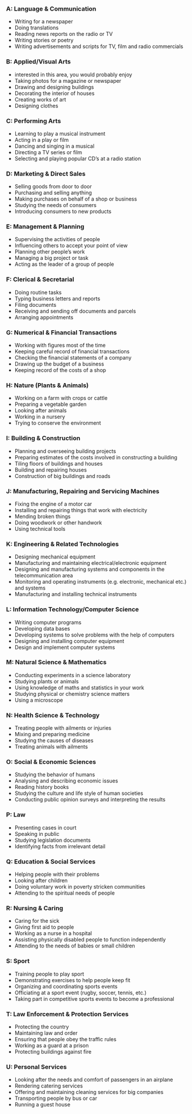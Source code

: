 ### A: Language & Communication
- Writing for a newspaper 
- Doing translations 
- Reading news reports on the radio or TV 
- Writing stories or poetry 
- Writing advertisements and scripts for TV, film and radio commercials 

### B: Applied/Visual Arts
- interested in this area, you would probably enjoy
- Taking photos for a magazine or newspaper 
- Drawing and designing buildings 
- Decorating the interior of houses 
- Creating works of art 
- Designing clothes 

### C: Performing Arts
- Learning to play a musical instrument 
- Acting in a play or film 
- Dancing and singing in a musical 
- Directing a TV series or film 
- Selecting and playing popular CD’s at a radio station 

### D: Marketing & Direct Sales
- Selling goods from door to door 
- Purchasing and selling anything 
- Making purchases on behalf of a shop or business 
- Studying the needs of consumers 
- Introducing consumers to new products 

### E: Management & Planning
- Supervising the activities of people 
- Influencing others to accept your point of view 
- Planning other people’s work 
- Managing a big project or task 
- Acting as the leader of a group of people 

### F: Clerical & Secretarial
- Doing routine tasks 
- Typing business letters and reports 
- Filing documents 
- Receiving and sending off documents and parcels 
- Arranging appointments

### G: Numerical & Financial Transactions
- Working with figures most of the time 
- Keeping careful record of financial transactions 
- Checking the financial statements of a company 
- Drawing up the budget of a business 
- Keeping record of the costs of a shop 

### H: Nature (Plants & Animals)
- Working on a farm with crops or cattle 
- Preparing a vegetable garden 
- Looking after animals 
- Working in a nursery 
- Trying to conserve the environment 

### I: Building & Construction
- Planning and overseeing building projects 
- Preparing estimates of the costs involved in constructing a building 
- Tiling floors of buildings and houses 
- Building and repairing houses 
- Construction of big buildings and roads 

### J: Manufacturing, Repairing and Servicing Machines
- Fixing the engine of a motor car 
- Installing and repairing things that work with electricity 
- Mending broken things 
- Doing woodwork or other handwork 
- Using technical tools 

### K: Engineering & Related Technologies
- Designing mechanical equipment 
- Manufacturing and maintaining electrical/electronic equipment 
- Designing and manufacturing systems and components in the telecommunication area 
- Monitoring and operating instruments (e.g. electronic, mechanical etc.) and systems 
- Manufacturing and installing technical instruments 

### L: Information Technology/Computer Science
- Writing computer programs 
- Developing data bases 
- Developing systems to solve problems with the help of computers 
- Designing and installing computer equipment 
- Design and implement computer systems 

### M: Natural Science & Mathematics
- Conducting experiments in a science laboratory 
- Studying plants or animals 
- Using knowledge of maths and statistics in your work 
- Studying physical or chemistry science matters 
- Using a microscope 

### N: Health Science & Technology
- Treating people with ailments or injuries 
- Mixing and preparing medicine 
- Studying the causes of diseases 
- Treating animals with ailments 

### O: Social & Economic Sciences
- Studying the behavior of humans 
- Analysing and describing economic issues 
- Reading history books 
- Studying the culture and life style of human societies 
- Conducting public opinion surveys and interpreting the results 

### P: Law
- Presenting cases in court 
- Speaking in public 
- Studying legislation documents 
- Identifying facts from irrelevant detail 

### Q: Education & Social Services
- Helping people with their problems 
- Looking after children 
- Doing voluntary work in poverty stricken communities 
- Attending to the spiritual needs of people 

### R: Nursing & Caring
- Caring for the sick 
- Giving first aid to people 
- Working as a nurse in a hospital 
- Assisting physically disabled people to function independently 
- Attending to the needs of babies or small children 

### S: Sport
- Training people to play sport 
- Demonstrating exercises to help people keep fit 
- Organizing and coordinating sports events 
- Officiating at a sport event (rugby, soccer, tennis, etc.) 
- Taking part in competitive sports events to become a professional 

### T: Law Enforcement & Protection Services
- Protecting the country 
- Maintaining law and order 
- Ensuring that people obey the traffic rules 
- Working as a guard at a prison 
- Protecting buildings against fire 

### U: Personal Services
- Looking after the needs and comfort of passengers in an airplane 
- Rendering catering services 
- Offering and maintaining cleaning services for big companies 
- Transporting people by bus or car 
- Running a guest house 
